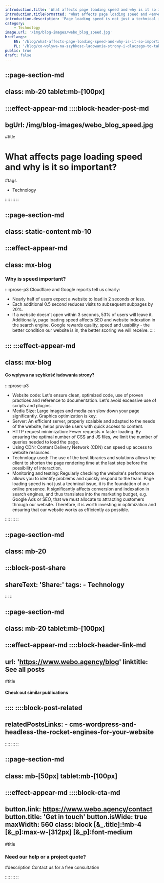 ```yaml
---
introduction.title: 'What affects page loading speed and why is it so important?'
introduction.titleFormatted: 'What affects page loading speed and <em>why is it so important?</em>'
introduction.description: 'Page loading speed is not just a technical issue, it is the foundation of our online presence. It significantly affects conversion and indexation in search engines, and thus translates into the marketing budget.'
category:
    - Technology
image.url: '/img/blog-images/webo_blog_speed.jpg'
hreflangs:
    EN: '/blog/what-affects-page-loading-speed-and-why-is-it-so-important'
    PL: '/blog/co-wplywa-na-szybkosc-ladowania-strony-i-dlaczego-to-takie-wazne'
public: true
draft: false
---
```



::page-section-md
---
class: mb-20 tablet:mb-[100px]
---
:::effect-appear-md
::::block-header-post-md
---
bgUrl: /img/blog-images/webo_blog_speed.jpg
---

#title
# What affects page loading speed and why is it so important?

#tags
- Technology

::::
:::
::

::page-section-md
---
class: static-content mb-10
---
:::effect-appear-md
---
class: mx-blog
---

### **Why is speed important?**

::::prose-p3
Cloudflare and Google reports tell us clearly:
- Nearly half of users expect a website to load in 2 seconds or less.
- Each additional 0.5 second reduces visits to subsequent subpages by 20%.
- If a website doesn't open within 3 seconds, 53% of users will leave it.
Additionally, page loading speed affects SEO and website indexation in the search engine. Google rewards quality, speed and usability - the better condition our website is in, the better scoring we will receive.
::::

:::
:::effect-appear-md
---
class: mx-blog
---

#### **Co wpływa na szybkość ładowania strony?**

::::prose-p3
- Website code: Let's ensure clean, optimized code, use of proven practices and reference to documentation. Let's avoid excessive use of scripts and plugins.
- Media Size: Large images and media can slow down your page significantly. Graphics optimization is key.
- Server: An efficient server, properly scalable and adapted to the needs of the website, helps provide users with quick access to content.
- HTTP request minimization: Fewer requests = faster loading. By ensuring the optimal number of CSS and JS files, we limit the number of queries needed to load the page.
- Using CDN: Content Delivery Network (CDN) can speed up access to website resources.
- Technology used: The use of the best libraries and solutions allows the client to shorten the page rendering time at the last step before the possibility of interaction.
- Monitoring and testing: Regularly checking the website's performance allows you to identify problems and quickly respond to the team.
Page loading speed is not just a technical issue, it is the foundation of our online presence. It significantly affects conversion and indexation in search engines, and thus translates into the marketing budget, e.g. Google Ads or SEO, that we must allocate to attracting customers through our website. Therefore, it is worth investing in optimization and ensuring that our website works as efficiently as possible.


::::
:::
::

::page-section-md
---
class: mb-20
---
:::block-post-share
---
shareText: 'Share:'
tags:
    - Technology
---

:::
::

::page-section-md
---
class: mb-20 tablet:mb-[100px]
---
:::effect-appear-md
::::block-header-link-md
---
url: 'https://www.webo.agency/blog'
linktitle: See all posts
---

#title
#### Check out similar publications

::::
::::block-post-related
---
relatedPostsLinks:
    - cms-wordpress-and-headless-the-rocket-engines-for-your-website
---
::::
:::
::


::page-section-md
---
class: mb-[50px] tablet:mb-[100px]
---
:::effect-appear-md
::::block-cta-md
---
button.link: https://www.webo.agency/contact
button.title: 'Get in touch'
button.isWide: true
maxWidth: 560
class: block [&_.title]:!mb-4 [&_p]:max-w-[312px] [&_p]:font-medium
---

#title
### Need our help or a project quote?

#description
Contact us for a free consultation

::::
:::
::